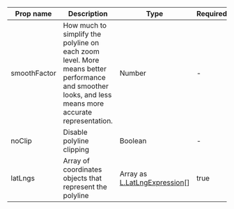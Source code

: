 | Prop name    | Description                                                                                                                                          | Type                                                                                                                                                             | Required | Default |
| ------------ | ---------------------------------------------------------------------------------------------------------------------------------------------------- | ---------------------------------------------------------------------------------------------------------------------------------------------------------------- | -------- | ------- |
| smoothFactor | How much to simplify the polyline on each zoom level. More means better performance and smoother looks, and less means more accurate representation. | Number                                                                                                                                                           | -        | 1.0     |
| noClip       | Disable polyline clipping                                                                                                                            | Boolean                                                                                                                                                          | -        | false   |
| latLngs      | Array of coordinates objects that represent the polyline                                                                                             | Array as [L.LatLngExpression](https://github.com/DefinitelyTyped/DefinitelyTyped/blob/45d34da16d9556b29be0469dbb66337735690feb/types/leaflet/v0/index.d.ts#L4)[] | true     | []      |
